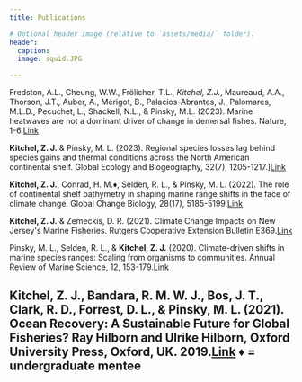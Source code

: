 ```yaml
---
title: Publications

# Optional header image (relative to `assets/media/` folder).
header:
  caption: 
  image: squid.JPG

---
```

Fredston, A.L., Cheung, W.W., Frölicher, T.L., *Kitchel, Z.J.*, Maureaud, A.A., Thorson, J.T., Auber, A., Mérigot, B., Palacios-Abrantes, J., Palomares, M.L.D., Pecuchet, L., Shackell, N.L., & Pinsky, M.L. (2023). Marine heatwaves are not a dominant driver of change in demersal fishes. Nature, 1-6.[Link](https://www.nature.com/articles/s41586-023-06449-y)

**Kitchel, Z. J.** & Pinsky, M. L. (2023). Regional species losses lag behind species gains and thermal conditions across the North American continental shelf. Global Ecology and Biogeography, 32(7), 1205-1217.][Link](https://onlinelibrary.wiley.com/doi/10.1111/geb.13681)

**Kitchel, Z. J.**, Conrad, H. M.♦, Selden, R. L., & Pinsky, M. L. (2022). The role of continental shelf bathymetry in shaping marine range shifts in the face of climate change. Global Change Biology, 28(17), 5185-5199.[Link](https://onlinelibrary.wiley.com/doi/full/10.1111/gcb.16276)

**Kitchel, Z. J.** & Zemeckis, D. R. (2021). Climate Change Impacts on New Jersey's Marine Fisheries. Rutgers Cooperative Extension Bulletin E369.[Link](https://njaes.rutgers.edu/e369/)

Pinsky, M. L., Selden, R. L., & **Kitchel, Z. J.** (2020). Climate-driven shifts in marine species ranges: Scaling from organisms to communities. Annual Review of Marine Science, 12, 153-179.[Link](https://www.annualreviews.org/doi/abs/10.1146/annurev-marine-010419-010916)

**Kitchel, Z. J.**, Bandara, R. M. W. J., Bos, J. T., Clark, R. D., Forrest, D. L., & Pinsky, M. L. (2021). Ocean Recovery: A Sustainable Future for Global Fisheries? Ray Hilborn and Ulrike Hilborn, Oxford University Press, Oxford, UK. 2019.[Link](https://global.oup.com/academic/product/ocean-recovery-9780198839767)
♦ = undergraduate mentee
---
